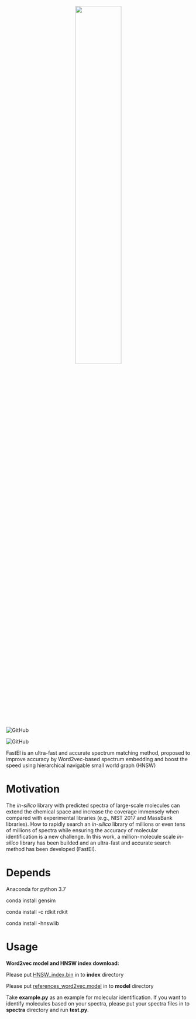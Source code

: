 <div align="center">
<img src="https://github.com/Qiong-Yang/FastEI/blob/main/img/FastEI%20figure.png" width="50%">
</div>


![GitHub](https://img.shields.io/badge/platform-Windows|Linux|MacOS-brightgreen)

![GitHub](https://img.shields.io/badge/license-Apache--2.0%20License-orange)

FastEI is an ultra-fast and accurate spectrum matching method, proposed to improve accuracy by Word2vec-based spectrum embedding and boost the speed using hierarchical navigable small world graph (HNSW)

# Motivation

The *in-silico* library with predicted spectra of large-scale molecules can extend the chemical space and increase the coverage immensely when compared with experimental libraries (e.g., NIST 2017 and MassBank libraries). How to rapidly search an *in-silico* library of millions or even tens of millions of spectra while ensuring the accuracy of molecular identification is a new challenge. In this work, a million-molecule scale  *in-silico* library has been builded and an  ultra-fast and accurate search method has been developed (FastEI).

# Depends

Anaconda for python 3.7

conda install gensim

conda install -c rdkit rdkit

conda install -hnswlib

# Usage

**Word2vec model and HNSW index download:**

Please put [HNSW_index.bin](https://zenodo.org/record/6496527/files/2343378_index.bin)  in to **index** directory 

Please put [references_word2vec.model](https://zenodo.org/record/6496527/files/references_word2vec.model)   in to **model** directory 

Take **example.py** as an example for molecular identification.
If you want to identify molecules  based on your spectra, please put your spectra files in to **spectra** directory and run **test.py**.